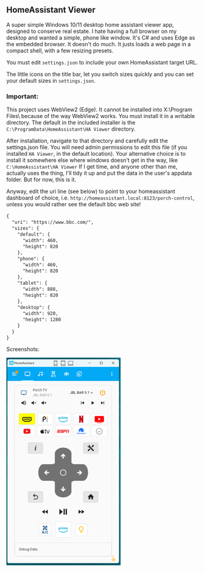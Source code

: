 ## HomeAssistant Viewer

A super simple Windows 10/11 desktop home assistant viewer app, designed to conserve real estate. I hate having a full browser on my desktop and wanted a simple, phone like window.
It's C# and uses Edge as the embedded browser. It doesn't do much. It justs loads a web page in a compact shell, with a few resizing presets.

You must edit `settings.json` to include your own HomeAssistant target URL.

The little icons on the title bar, let you switch sizes quickly and you can set your default sizes in `settings.json`.

### **Important**:
This project uses WebView2 (Edge). It cannot be installed into X:\Program Files\ because of the way WebView2 works. 
You must install it in a writable directory. The default in the included installer is the `C:\ProgramData\HomeAssistant\HA Viewer` directory.

After installation, navigate to that directory and carefully edit the settings.json file.
You will need admin permissions to edit this file (if you installed `HA Viewer`, in the default location). 
Your alternative choice is to install it somewhere else where windows doesn't get in the way, like `C:\HomeAssistant\HA Viewer`
If I get time, and anyone other than me, actually uses the thing, I'll tidy it up and put the data in the user's appdata folder. But for now, this is it.

Anyway, edit the uri line (see below) to point to your homeassistant dashboard of choice, i.e. `http://homeassistant.local:8123/porch-control`, 
unless you would rather see the default bbc web site!


```
{
  "uri": "https://www.bbc.com/",
  "sizes": {
    "default": {
      "width": 460,
      "height": 820
    },
    "phone": {
      "width": 460,
      "height": 820
    },
    "tablet": {
      "width": 888,
      "height": 820
    },
    "desktop": {
      "width": 920,
      "height": 1280
    }
  }
}
```


Screenshots:  

<img src="icons/screenshot.png" alt="Example Screenshot" width="300">